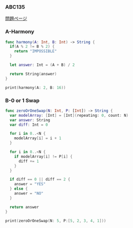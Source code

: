 ### ABC135
[問題ページ](https://atcoder.jp/contests/abc135/tasks)

### A-Harmony
```Swift
func harmony(A: Int, B: Int) -> String {
  if(A % 2 != B % 2) {
    return "IMPOSSIBLE"
  }

  let answer: Int = (A + B) / 2

  return String(answer)
}

print(harmony(A: 2, B: 16))

```

### B-0 or 1 Swap
```Swift
func zeroOrOneSwap(N: Int, P: [Int]) -> String {
  var modelArray: [Int] = [Int](repeating: 0, count: N)
  var answer: String
  var diff: Int = 0

  for i in 0..<N {
    modelArray[i] = i + 1
  }

  for i in 0..<N {
    if modelArray[i] != P[i] {
      diff += 1
    }
  }

  if diff == 0 || diff == 2 {
    answer = "YES"
  } else {
    answer = "NO"
  }

  return answer
}

print(zeroOrOneSwap(N: 5, P:[5, 2, 3, 4, 1]))

```
